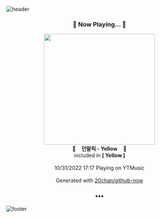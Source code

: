 ![header](https://capsule-render.vercel.app/api?type=wave&height=170&section=header&text=Hi.%20I'm%20SHIFT&fontColor=090707&fontAlignX=45&fontAlignY=65&fontSize=100)

<h3 align="center">🎵 Now Playing... 🎵</h3>
<p align="center">
  <a href="https://music.youtube.com/watch?v=e4x_H_LiyAc">
    <img width="300" src="https://lh3.googleusercontent.com/uTVPRnYW5-C_U9sRHZ_iJKYKUnR6hrIYUwl-7BVN9K2Qdag54l2YBXxMb1D1t1PcnmCpD6XuBZKZIl7v5A">
  </a>
  <br>
  🎵&nbsp&nbsp&nbsp <b>던말릭 - Yellow</b> &nbsp&nbsp&nbsp🎵
  <br>
  included in <b>[ Yellow ]</b>
  
  <br />
  <br />
  10/31/2022 17:17 Playing on YTMusic
  <br />
  <br />
  Generated with <a href="https://github.com/20chan/github-now">20chan/github-now</a>
</p>

<h3 align="center">•••</h3>

![footer](https://capsule-render.vercel.app/api?type=wave&height=150&section=footer)
